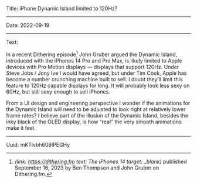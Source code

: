 Title: iPhone Dynamic Island limited to 120Hz?

----

Date: 2022-09-19

----

Text:

In a recent Dithering episode[^dithering] John Gruber argued the Dynamic Island, introduced with the iPhones 14 Pro and Pro Max, is likely limited to Apple devices with Pro Motion displays — displays that support 120Hz. Under Steve Jobs / Jony Ive I would have agreed, but under Tim Cook, Apple has become a number crunching machine built to sell. I doubt they’ll limit this feature to 120Hz capable displays for long. It will probably look less sexy on 60Hz, but still sexy enough to sell iPhones.

From a UI design and engineering perspective I wonder if the animations for the Dynamic Island will need to be adjusted to look right at relatively lower frame rates? I believe part of the illusion of the Dynamic Island, besides the inky black of the OLED display, is how “real” the very smooth animations make it feel.

[^dithering]: <cite>(link: https://dithering.fm text: The iPhones 14 target: _blank)</cite> published September 16, 2023 by Ben Thompson and John Gruber on Dithering.fm.

----

Uuid: mKTlvbh609IPEGHy